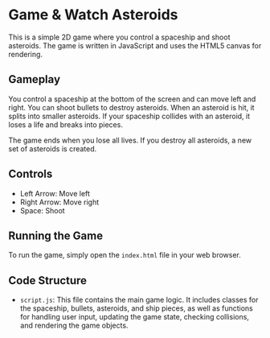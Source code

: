 # Game & Watch Asteroids

This is a simple 2D game where you control a spaceship and shoot asteroids. The game is written in JavaScript and uses the HTML5 canvas for rendering.

## Gameplay

You control a spaceship at the bottom of the screen and can move left and right. You can shoot bullets to destroy asteroids. When an asteroid is hit, it splits into smaller asteroids. If your spaceship collides with an asteroid, it loses a life and breaks into pieces.

The game ends when you lose all lives. If you destroy all asteroids, a new set of asteroids is created.

## Controls

- Left Arrow: Move left
- Right Arrow: Move right
- Space: Shoot

## Running the Game

To run the game, simply open the `index.html` file in your web browser.

## Code Structure

- `script.js`: This file contains the main game logic. It includes classes for the spaceship, bullets, asteroids, and ship pieces, as well as functions for handling user input, updating the game state, checking collisions, and rendering the game objects.
